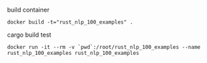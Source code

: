 build container

```
docker build -t="rust_nlp_100_examples" .
```

cargo build test

```
docker run -it --rm -v `pwd`:/root/rust_nlp_100_examples --name rust_nlp_100_examples rust_nlp_100_examples
```
